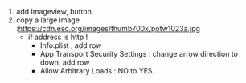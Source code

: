 1. add Imageview, button 
2. copy a large image :https://cdn.eso.org/images/thumb700x/potw1023a.jpg
   - if address is http !
     - Info.plist , add row
     - App Transport Security Settings : change arrow direction to down, add row
     - Allow Arbitrary Loads : NO to YES

